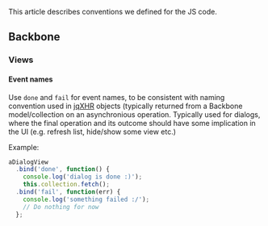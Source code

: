 This article describes conventions we defined for the JS code.

## Backbone

### Views

#### Event names
Use `done` and `fail` for event names, to be consistent with naming convention used in [jqXHR](http://api.jquery.com/jQuery.ajax/#jqXHR) objects (typically returned from a Backbone model/collection on an asynchronious operation. Typically used for dialogs, where the final operation and its outcome should have some implication in the UI (e.g. refresh list, hide/show some view etc.)

Example:
```js
aDialogView
  .bind('done', function() {
    console.log('dialog is done :)');
    this.collection.fetch();
  .bind('fail', function(err) {
    console.log('something failed :/');
    // Do nothing for now
  };
```
